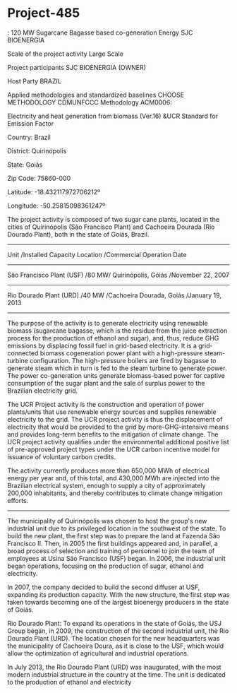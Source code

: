 # Project-485
: 120 MW Sugarcane Bagasse based co-generation Energy SJC BIOENERGIA

Scale of the project activity Large Scale

Project participants
SJC BIOENERGIA (OWNER)

Host Party BRAZIL

Applied methodologies and standardized baselines
CHOOSE METHODOLOGY
CDMUNFCCC Methodology ACM0006:

Electricity and heat generation from biomass
(Ver.16) &UCR Standard for Emission Factor

Country: Brazil

District: Quirinópolis

State: Goiás

Zip Code: 75860-000

Latitude: -18.432117972706212º

Longitude: -50.25815098361247º

The project activity is composed of two sugar cane plants, located in the cities of Quirinópolis (São Francisco Plant) and
Cachoeira Dourada (Rio Dourado Plant), both in the state of Goiás, Brazil.
__________________
Unit /Installed Capacity Location /Commercial Operation Date
__________
São Francisco Plant (USF) /80 MW/ Quirinópolis, Goiás /November 22, 2007
_____________
Rio Dourado Plant (URD) /40 MW /Cachoeira Dourada, Goiás /January 19, 2013
_______________
The purpose of the activity is to generate electricity using renewable biomass (sugarcane bagasse,
which is the residue from the juice extraction process for the production of ethanol and sugar), and,
thus, reduce GHG emissions by displacing fossil fuel in grid-based electricity.
It is a grid-connected biomass cogeneration power plant with a high-pressure steam-turbine
configuration. The high-pressure boilers are fired by bagasse to generate steam which in turn is fed
to the steam turbine to generate power. The power co-generation units generate biomass-based power
for captive consumption of the sugar plant and the sale of surplus power to the Brazilian electricity
grid.

The UCR Project activity is the construction and operation of power plants/units that use renewable
energy sources and supplies renewable electricity to the grid. The UCR project activity is thus the
displacement of electricity that would be provided to the grid by more-GHG-intensive means and
provides long-term benefits to the mitigation of climate change. The UCR project activity qualifies
under the environmental additional positive list of pre-approved project types under the UCR carbon
incentive model for issuance of voluntary carbon credits.

The activity currently produces more than 650,000 MWh of electrical energy per year and, of this
total, and 430,000 MWh are injected into the Brazilian electrical system, enough to supply a city of
approximately 200,000 inhabitants, and thereby contributes to climate change mitigation efforts. 
_____________
The municipality of Quirinópolis was chosen to host the group's new industrial unit due to its
privileged location in the southwest of the state. To build the new plant, the first step was to prepare
the land at Fazenda São Francisco II. Then, in 2005 the first buildings appeared and, in parallel, a
broad process of selection and training of personnel to join the team of employees at Usina São
Francisco (USF) began. In 2006, the industrial unit began operations, focusing on the production of
sugar, ethanol and electricity.

In 2007, the company decided to build the second diffuser at USF, expanding its production capacity.
With the new structure, the first step was taken towards becoming one of the largest bioenergy
producers in the state of Goiás.

Rio Dourado Plant:
To expand its operations in the state of Goiás, the USJ Group began, in 2009, the construction of the
second industrial unit, the Rio Dourado Plant (URD). The location chosen for the new headquarters
was the municipality of Cachoeira Doura, as it is close to the USF, which would allow the
optimization of agricultural and industrial operations.

In July 2013, the Rio Dourado Plant (URD) was inaugurated, with the most modern industrial
structure in the country at the time. The unit is dedicated to the production of ethanol and electricity

